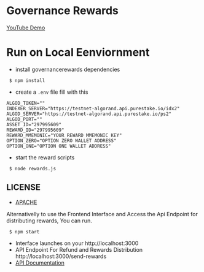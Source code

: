 # Governance Rewards

[YouTube Demo](https://m.youtube.com/watch?v=ZlP_9qurjMM&feature=youtu.be)

# Run on Local Eenviornment

* install governancerewards dependencies
```
 $ npm install
```
* create a `.env` file fill with this

```
ALGOD_TOKEN=""
INDEXER_SERVER="https://testnet-algorand.api.purestake.io/idx2"
ALGOD_SERVER="https://testnet-algorand.api.purestake.io/ps2"
ALGOD_PORT=""
ASSET_ID="297995609"
REWARD_ID="297995609"
REWARD_MMEMONIC="YOUR REWARD MMEMONIC KEY"
OPTION_ZERO="OPTION ZERO WALLET ADDRESS"
OPTION_ONE="OPTION ONE WALLET ADDRESS"
```

* start the reward scripts


```
 $ node rewards.js
```

## LICENSE
* [APACHE](https://github.com/ChoiceCoin/Decentralized-Decisions/blob/main/governance-rewards/LICENSE)


Alternativelly to use the Frontend Interface and Access the Api Endpoint for distributing rewards, You can run.

```
 $ npm start

```

- Interface launches on your http://localhost:3000
- API Endpoint For Refund and Rewards Distribution  http://localhost:3000/send-rewards
- [API Documentation](https://documenter.getpostman.com/view/9070802/UzJJtH7n)
